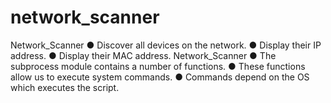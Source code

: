 # network_scanner
Network_Scanner
● Discover all devices on the network.
● Display their IP address.
● Display their MAC address.
Network_Scanner
● The subprocess module contains a number of functions.
● These functions allow us to execute system commands.
● Commands depend on the OS which executes the script.

